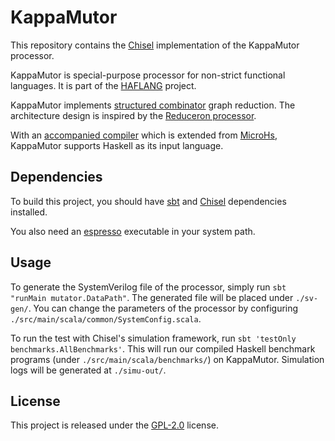KappaMutor
=======================

This repository contains the [Chisel](https://www.chisel-lang.org/) implementation of the KappaMutor processor.

KappaMutor is special-purpose processor for non-strict functional languages. It is part of the [HAFLANG](https://haflang.github.io/) project.

KappaMutor implements [structured combinator](https://ieeexplore.ieee.org/abstract/document/9857579) graph reduction. The architecture design is inspired by the [Reduceron processor](https://mn416.github.io/reduceron-project/).

With an [accompanied compiler](https://github.com/bathtub-01/MicroHs) which is extended from [MicroHs](https://github.com/augustss/MicroHs), KappaMutor supports Haskell as its input language.

## Dependencies

To build this project, you should have [sbt](https://www.scala-sbt.org/) and [Chisel](https://www.chisel-lang.org/docs/installation) dependencies installed.

You also need an [espresso](https://www.chisel-lang.org/api/latest/chisel3/util/experimental/decode/EspressoMinimizer$.html) executable in your system path.

## Usage

To generate the SystemVerilog file of the processor, simply run `sbt "runMain mutator.DataPath"`. The generated file will be placed under `./sv-gen/`. You can change the parameters of the processor by configuring `./src/main/scala/common/SystemConfig.scala`.

To run the test with Chisel's simulation framework, run `sbt 'testOnly benchmarks.AllBenchmarks'`. This will run our compiled Haskell benchmark programs (under `./src/main/scala/benchmarks/`) on KappaMutor. Simulation logs will be generated at `./simu-out/`.

## License

This project is released under the [GPL-2.0](https://www.gnu.org/licenses/old-licenses/gpl-2.0.en.html) license.
